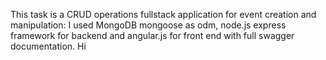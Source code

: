 This task is a CRUD operations fullstack application for event creation and manipulation: I used MongoDB mongoose as odm, node.js express framework for backend and angular.js for front end with full swagger documentation.
Hi
